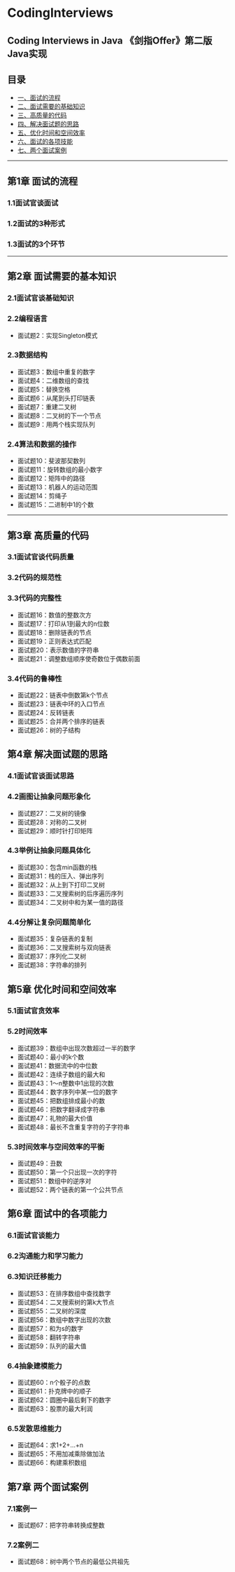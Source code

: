 # CodingInterviews
## Coding Interviews in Java  《剑指Offer》第二版Java实现
## 目录

- [一、面试的流程](#一、面试的流程)
- [二、面试需要的基础知识](#二、面试需要的基础知识)
- [三、高质量的代码](#三、高质量的代码)
- [四、解决面试题的思路](#四、解决面试题的思路)
- [五、优化时间和空间效率](#五、优化时间和空间效率)
- [六、面试的各项技能](#六、面试的各项技能)
- [七、两个面试案例](#七、两个面试案例)

---
## 第1章 面试的流程
### 1.1面试官谈面试
### 1.2面试的3种形式
### 1.3面试的3个环节
---
## 第2章 面试需要的基本知识
### 2.1面试官谈基础知识
### 2.2编程语言
- 面试题2：实现Singleton模式

### 2.3数据结构
- 面试题3：数组中重复的数字
- 面试题4：二维数组的查找
- 面试题5：替换空格
- 面试题6：从尾到头打印链表
- 面试题7：重建二叉树
- 面试题8：二叉树的下一个节点
- 面试题9：用两个栈实现队列

### 2.4算法和数据的操作
- 面试题10：斐波那契数列
- 面试题11：旋转数组的最小数字
- 面试题12：矩阵中的路径
- 面试题13：机器人的运动范围
- 面试题14：剪绳子
- 面试题15：二进制中1的个数

---

## 第3章 高质量的代码
### 3.1面试官谈代码质量
### 3.2代码的规范性
### 3.3代码的完整性
- 面试题16：数值的整数次方
- 面试题17：打印从1到最大的n位数
- 面试题18：删除链表的节点
- 面试题19：正则表达式匹配
- 面试题20：表示数值的字符串
- 面试题21：调整数组顺序使奇数位于偶数前面

### 3.4代码的鲁棒性
- 面试题22：链表中倒数第k个节点
- 面试题23：链表中环的入口节点
- 面试题24：反转链表
- 面试题25：合并两个排序的链表
- 面试题26：树的子结构

## 第4章 解决面试题的思路
### 4.1面试官谈面试思路
### 4.2画图让抽象问题形象化
- 面试题27：二叉树的镜像
- 面试题28：对称的二叉树
- 面试题29：顺时针打印矩阵

### 4.3举例让抽象问题具体化
- 面试题30：包含min函数的栈
- 面试题31：栈的压入、弹出序列
- 面试题32：从上到下打印二叉树
- 面试题33：二叉搜索树的后序遍历序列
- 面试题34：二叉树中和为某一值的路径

### 4.4分解让复杂问题简单化
- 面试题35：复杂链表的复制
- 面试题36：二叉搜索树与双向链表
- 面试题37：序列化二叉树
- 面试题38：字符串的排列

## 第5章 优化时间和空间效率
### 5.1面试官贪效率
### 5.2时间效率
- 面试题39：数组中出现次数超过一半的数字
- 面试题40：最小的k个数
- 面试题41：数据流中的中位数
- 面试题42：连续子数组的最大和
- 面试题43：1～n整数中1出现的次数
- 面试题44：数字序列中某一位的数字
- 面试题45：把数组排成最小的数
- 面试题46：把数字翻译成字符串
- 面试题47：礼物的最大价值
- 面试题48：最长不含重复字符的子字符串

### 5.3时间效率与空间效率的平衡
- 面试题49：丑数
- 面试题50：第一个只出现一次的字符
- 面试题51：数组中的逆序对
- 面试题52：两个链表的第一个公共节点

## 第6章 面试中的各项能力
### 6.1面试官谈能力
### 6.2沟通能力和学习能力
### 6.3知识迁移能力
- 面试题53：在排序数组中查找数字
- 面试题54：二叉搜索树的第k大节点
- 面试题55：二叉树的深度
- 面试题56：数组中数字出现的次数
- 面试题57：和为s的数字
- 面试题58：翻转字符串
- 面试题59：队列的最大值

### 6.4抽象建模能力
- 面试题60：n个骰子的点数
- 面试题61：扑克牌中的顺子
- 面试题62：圆圈中最后剩下的数字
- 面试题63：股票的最大利润

### 6.5发散思维能力
- 面试题64：求1+2+...+n
- 面试题65：不用加减乘除做加法
- 面试题66：构建乘积数组

## 第7章 两个面试案例
### 7.1案例一
- 面试题67：把字符串转换成整数

### 7.2案例二
- 面试题68：树中两个节点的最低公共祖先